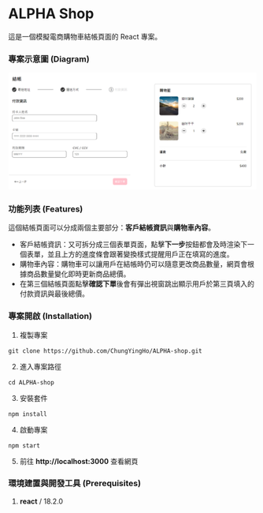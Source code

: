 # ALPHA Shop
這是一個模擬電商購物車結帳頁面的 React 專案。
### 專案示意圖 (Diagram)
![](./public/sreenshot-3.png)
### 功能列表 (Features)
這個結帳頁面可以分成兩個主要部分：**客戶結帳資訊**與**購物車內容**。
* 客戶結帳資訊：又可拆分成三個表單頁面，點擊**下一步**按鈕都會及時渲染下一個表單，並且上方的進度條會跟著變換樣式提醒用戶正在填寫的進度。
* 購物車內容：購物車可以讓用戶在結帳時仍可以隨意更改商品數量，網頁會根據商品數量變化即時更新商品總價。
* 在第三個結帳頁面點擊**確認下單**後會有彈出視窗跳出顯示用戶於第三頁填入的付款資訊與最後總價。
### 專案開啟 (Installation)
1. 複製專案
```
git clone https://github.com/ChungYingHo/ALPHA-shop.git
```
2. 進入專案路徑
```
cd ALPHA-shop
```
3. 安裝套件
```
npm install
```
4. 啟動專案
```
npm start
```
5. 前往 **http://localhost:3000** 查看網頁
### 環境建置與開發工具 (Prerequisites)
1. **react** / 18.2.0